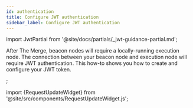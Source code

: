 ```yaml
---
id: authentication
title: Configure JWT authentication
sidebar_label: Configure JWT authentication
---
```


import JwtPartial from '@site/docs/partials/_jwt-guidance-partial.md';

After The Merge, beacon nodes will require a locally-running execution node. The connection between your beacon node and execution node will require JWT authentication. This how-to shows you how to create and configure your JWT token.

<JwtPartial />;

import {RequestUpdateWidget} from '@site/src/components/RequestUpdateWidget.js';

<RequestUpdateWidget />